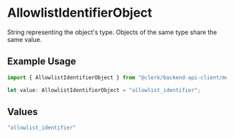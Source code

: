 # AllowlistIdentifierObject

String representing the object's type. Objects of the same type share the same value.


## Example Usage

```typescript
import { AllowlistIdentifierObject } from "@clerk/backend-api-client/models/components";

let value: AllowlistIdentifierObject = "allowlist_identifier";
```

## Values

```typescript
"allowlist_identifier"
```